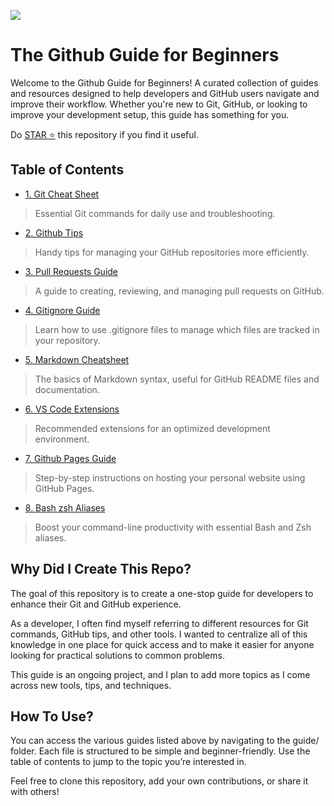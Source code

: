 ![](https://capsule-render.vercel.app/api?type=cylinder&height=150&color=timeGradient&text=Github%20101&reversal=false&desc=The%20Github%20Guide%20by%20PiyerX&textBg=false&fontAlignY=47&descAlignY=73)

# The Github Guide for Beginners
Welcome to the Github Guide for Beginners! 
A curated collection of guides and resources designed to help developers and GitHub users navigate and improve their workflow. Whether you're new to Git, GitHub, or looking to improve your development setup, this guide has something for you.

Do [STAR ⭐](https://github.com/piyerx) this repository if you find it useful.

## Table of Contents
* [1. Git Cheat Sheet](GUIDEs/01-git-cheat-sheet.md)
> Essential Git commands for daily use and troubleshooting.
* [2. Github Tips](GUIDEs/02-github-tips.md)
> Handy tips for managing your GitHub repositories more efficiently.
* [3. Pull Requests Guide](GUIDEs/03-pull-requests-guide.md)
> A guide to creating, reviewing, and managing pull requests on GitHub.
* [4. Gitignore Guide](GUIDEs/04-gitignore-guide.md)
> Learn how to use .gitignore files to manage which files are tracked in your repository.
* [5. Markdown Cheatsheet](GUIDEs/05-markdown-cheatsheet.md)
> The basics of Markdown syntax, useful for GitHub README files and documentation.
* [6. VS Code Extensions](GUIDEs/06-vs-code-extensions.md)
> Recommended extensions for an optimized development environment.
* [7. Github Pages Guide](GUIDEs/07-github-pages-guide.md)
> Step-by-step instructions on hosting your personal website using GitHub Pages.
* [8. Bash zsh Aliases](GUIDEs/08-bash-zsh-aliases.md)
> Boost your command-line productivity with essential Bash and Zsh aliases.

## Why Did I Create This Repo?
The goal of this repository is to create a one-stop guide for developers to enhance their Git and GitHub experience. 

As a developer, I often find myself referring to different resources for Git commands, GitHub tips, and other tools. I wanted to centralize all of this knowledge in one place for quick access and to make it easier for anyone looking for practical solutions to common problems.

This guide is an ongoing project, and I plan to add more topics as I come across new tools, tips, and techniques.

## How To Use?
You can access the various guides listed above by navigating to the guide/ folder. Each file is structured to be simple and beginner-friendly. Use the table of contents to jump to the topic you’re interested in.

Feel free to clone this repository, add your own contributions, or share it with others!
